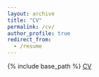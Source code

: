 ```yaml
---
layout: archive
title: "CV"
permalink: /cv/
author_profile: true
redirect_from:
  - /resume
---
```


{% include base_path %}
[CV](../files/Herbert-Sylverie_CV.pdf)